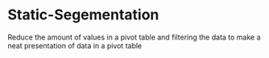 # Static-Segementation
Reduce the amount of values in a pivot table and filtering the data to make a neat presentation of data in a pivot table
